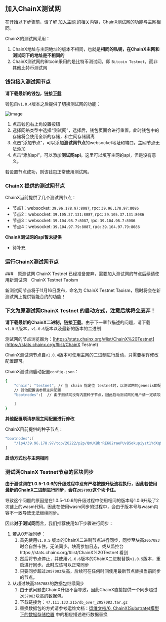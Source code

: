 ## 加入ChainX测试网

在开始以下步骤前，请了解 [加入主网 ](Join-ChainX-Mainnet) 的相关内容，ChainX测试网的功能与主网相同。

ChainX的测试网采用：

1. ChainX地址与主网地址的版本不相同，也就是**相同的私钥，在ChainX主网和测试网下的地址是不相同的**
2. ChainX测试网的Bitcoin采用的是比特币测试网，即 `Bitcoin Testnet`，而非其他比特币测试网

### 钱包接入测试网节点

**请下载最新的钱包，链接[下载](https://github.com/chainx-org/chainx-wallet/releases)**

钱包自`v1.0.4`版本之后提供了切换测试网的功能：

![image](https://user-images.githubusercontent.com/5023721/62120182-ae257c00-b2f3-11e9-9e5e-b2c1e65ee0f1.png)

1. 点击钱包右上角设置按钮
2. 选择网络类型中选择“测试网”，选择后，钱包页面会进行重置，此时钱包中的存储将会使用全新的存储，和主网存储隔离
3. 点击“添加节点”，可以添加**测试网节点**的websocket地址和端口，主网节点无法添加
4. 点击“添加api”，可以添加**测试网api**。这里可以填写主网的api，但是没有意义。

若设置节点成功，则该钱包正常使用测试网。

### ChainX 提供的测试网节点

ChainX当前提供了几个测试网节点：

* 节点1：websocket: `39.96.178.97:8087`,  rpc: `39.96.178.97:8086`
* 节点2：websocket: `39.105.37.131:8087`,  rpc: `39.105.37.131:8086`
* 节点3：websocket: `39.104.98.7:8087`,  rpc: `39.104.98.7:8086`
* 节点4：websocket: `39.104.97.79:8087`,  rpc: `39.104.97.79:8086`

**ChainX测试网的api暂未提供**

* 待补充

### 运行ChainX测试网节点

###　原测试网 ChainX Testnet 已经准备废弃，需要加入测试网的节点后续请使用新测试网　ChainX Testnet Taoism

新测试网节点将于11月16日发布，命名为 ChainX Testnet Taoism，届时将会在新测试网上提供智能合约的功能！

### 下文为原测试网ChainX Testnet 的启动方式，注意后续将会废弃！

**请下载最新的ChainX二进制，链接[下载](https://github.com/chainx-org/ChainX/releases)**。由于下一章节描述的问题，请下载`v1.0.5`版本，`v1.0.6`版本以及最新的版本的二进制

测试网的节点浏览器为：[https://stats.chainx.org/#list/ChainX%20Testnet](https://stats.chainx.org/#list/ChainX Testnet)

ChainX测试网节点自`v1.0.4`版本可使用主网的二进制进行启动，只需要稍许修改配置即可。

ChainX测试网启动配置`config.json`：

```bash
{
	"chain": "testnet", // 当 chain 指定位 testnet时，以测试网的genesis即配置启动节点
	// 其他配置请参照主网配置
	"bootnodes":[  // 由于测试网没有内置种子节点，因此启动测试网的用户请一定填写测试网的种子
	
	]
}
```

**其他配置项请参照主网配置进行修改**

ChainX目前提供的种子节点：

```bash
"bootnodes":[
	"/ip4/39.96.178.97/tcp/20222/p2p/QmUKBbrRE682raePUvB5okupiyzt1YdXq9GroXFZRNAwGS"
]
```

**启动方式也与主网相同**

### 测试网ChainX Testnet节点的区块同步

**由于测试网在1.0.5-1.0.6的升级过程中没有严格按照升级流程执行，因此若使用最新的ChainX二进制进行同步，会在`2057083`这个块卡住。**

导致这个问题的原因是在1.0.5-1.0.6的升级过程中使用相同的版本号1.0.6升级了2次链上的wasm代码。因此在使用wasm同步的过程中，会由于版本号与wasm内容不一致导致无法继续同步。

因此**对于测试网**而言，我们推荐使用如下步骤进行同步：

1. 若从0开始同步：
   1. 首先使用`v1.0.5` 版本的ChainX二进制节点进行同步，同步至块高`2057083`时会自然卡住，无法同步。块高参加日志，或从监控台https://stats.chainx.org/#list/ChainX%20Testnet 看到
   2. 然后将节点停止，并使用`v1.0.6`版本的ChainX二进制替换`v1.0.5`版本，重启进行同步。此时应该可以正常同步
   3. 只要同步超过`2057083`块高，后续可在任何时间使用最新节点替换当前同步的节点。
2. 从超过块高`2057083`的数据包继续同步
   1. 由于该问题由ChainX升级不当导致，因此ChainX直接提供一个同步超过`2057083`块高的数据包。
   2. 下载链接为：`47.111.133.215/db_over_2057083.tar.gz`
   3. 替换数据包的方式请参考运维文档：[运维文档/6. ChainX(Substrate)模型下的数据存储位置](devops#6-chainxsubstrate模型下的数据存储位置) 中的相应描述进行数据替换

